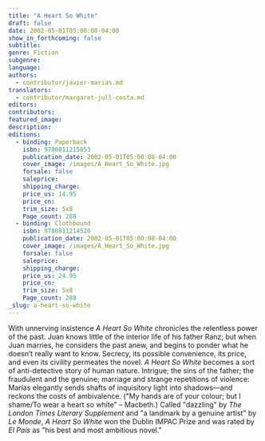 ```yaml
---
title: "A Heart So White"
draft: false
date: 2002-05-01T05:00:08-04:00
show_in_forthcoming: false
subtitle:
genre: Fiction
subgenre:
language:
authors:
  - contributor/javier-marias.md
translators:
  - contributor/margaret-jull-costa.md
editors:
contributors:
featured_image:
description:
editions:
  - binding: Paperback
    isbn: 9780811215053
    publication_date: 2002-05-01T05:00:08-04:00
    cover_image: /images/A_Heart_So_White.jpg
    forsale: false
    saleprice:
    shipping_charge:
    price_us: 14.95
    price_cn:
    trim_size: 5x8
    Page_count: 288
  - binding: Clothbound
    isbn: 9780811214520
    publication_date: 2002-05-01T05:00:08-04:00
    cover_image: /images/A_Heart_So_White.jpg
    forsale: false
    saleprice:
    shipping_charge:
    price_us: 24.95
    price_cn:
    trim_size: 5x8
    Page_count: 288
_slug: a-heart-so-white
---
```


With unnerving insistence _A Heart So White_ chronicles the relentless power of the past. Juan knows little of the interior life of his father Ranz; but when Juan marries, he considers the past anew, and begins to ponder what he doesn’t really want to know. Secrecy, its possible convenience, its price, and even its civility permeates the novel. _A Heart So White_ becomes a sort of anti-detective story of human nature. Intrigue; the sins of the father; the fraudulent and the genuine; marriage and strange repetitions of violence: Marías elegantly sends shafts of inquisitory light into shadows––and reckons the costs of ambivalence. ("My hands are of your colour; but I shame/To wear a heart so white" – Macbeth.) Called "dazzling" by _The London Times Literary Supplement_ and "a landmark by a genuine artist" by _Le Monde_, _A Heart So White_ won the Dublin IMPAC Prize and was rated by _El País_ as "his best and most ambitious novel."

